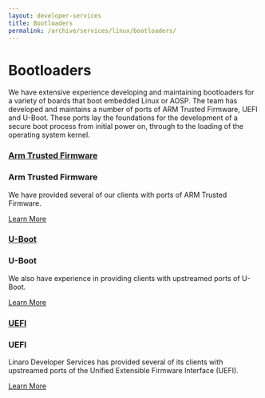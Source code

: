 ```yaml
---
layout: developer-services
title: Bootloaders
permalink: /archive/services/linux/bootloaders/
---
```

# Bootloaders

We have extensive experience developing and maintaining bootloaders for a variety of boards that boot embedded Linux or AOSP. The team has developed and maintains a number of ports of ARM Trusted Firmware, UEFI and U-Boot.  These ports lay the foundations for the development of a secure boot process from initial power on, through to the loading of the operating system kernel. 

<div id="flippers">
    <div class="col-md-4">
        <div class="flip-container vertical" ontouchstart="this.classList.toggle('hover');">
            <div class="flipper">
                <div class="front">
                    <div class="front-content">
                        <a href="/services/linux/bootloaders/arm-trusted-firmware/">
                            <h3>Arm Trusted Firmware</h3>
                        </a>
                    </div>
                </div>
                <div class="back">
                    <div class="back-content">
                        <h3>Arm Trusted Firmware</h3>
                        <p>
                            We have provided several of our clients with ports of ARM Trusted Firmware.
                        </p>
                        <a class="btn btn-primary" href="/services/linux/bootloaders/arm-trusted-firmware/">Learn More</a>
                    </div>
                </div>
            </div>
        </div>
    </div>
    <div class="col-md-4">
        <div class="flip-container vertical" ontouchstart="this.classList.toggle('hover');">
            <div class="flipper">
                <div class="front">
                    <div class="front-content">
                        <a href="/services/linux/bootloaders/u-boot/">
                            <h3>U-Boot</h3>
                        </a>
                    </div>
                </div>
                <div class="back">
                    <div class="back-content">
                        <h3>U-Boot</h3>
                        <p>
                            We also have experience in providing clients with upstreamed ports of U-Boot.
                        </p>
                        <a class="btn btn-primary" href="/services/linux/bootloaders/u-boot/">Learn More</a>
                    </div>
                </div>
            </div>
        </div>
    </div>
    <div class="col-md-4">
        <div class="flip-container vertical" ontouchstart="this.classList.toggle('hover');">
            <div class="flipper">
                <div class="front">
                    <div class="front-content">
                    <a href="/services/linux/bootloaders/uefi/">
                        <h3>UEFI</h3>
                    </a>
                    </div>
                </div>
                <div class="back">
                    <div class="back-content">
                        <h3>UEFI</h3>
                        <p>
                            Linaro Developer Services has provided several of its clients with upstreamed ports of the Unified Extensible Firmware Interface (UEFI).
                        </p>
                        <a class="btn btn-primary" href="/services/linux/bootloaders/uefi/">Learn More</a>
                    </div>
                </div>
            </div>
        </div>
    </div>

</div>